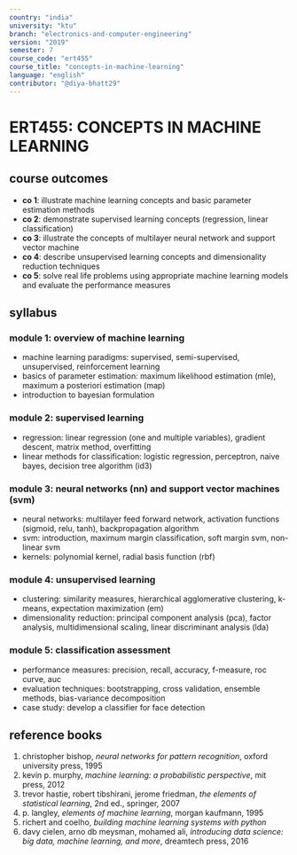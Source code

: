 ```yaml
---
country: "india"
university: "ktu"
branch: "electronics-and-computer-engineering"
version: "2019"
semester: 7
course_code: "ert455"
course_title: "concepts-in-machine-learning"
language: "english"
contributor: "@diya-bhatt29"
---
```


# ERT455: CONCEPTS IN MACHINE LEARNING

## course outcomes

- **co 1**: illustrate machine learning concepts and basic parameter estimation methods  
- **co 2**: demonstrate supervised learning concepts (regression, linear classification)  
- **co 3**: illustrate the concepts of multilayer neural network and support vector machine  
- **co 4**: describe unsupervised learning concepts and dimensionality reduction techniques  
- **co 5**: solve real life problems using appropriate machine learning models and evaluate the performance measures  

## syllabus

### module 1: overview of machine learning

- machine learning paradigms: supervised, semi-supervised, unsupervised, reinforcement learning  
- basics of parameter estimation: maximum likelihood estimation (mle), maximum a posteriori estimation (map)  
- introduction to bayesian formulation  

### module 2: supervised learning

- regression: linear regression (one and multiple variables), gradient descent, matrix method, overfitting  
- linear methods for classification: logistic regression, perceptron, naive bayes, decision tree algorithm (id3)  

### module 3: neural networks (nn) and support vector machines (svm)

- neural networks: multilayer feed forward network, activation functions (sigmoid, relu, tanh), backpropagation algorithm  
- svm: introduction, maximum margin classification, soft margin svm, non-linear svm  
- kernels: polynomial kernel, radial basis function (rbf)  

### module 4: unsupervised learning

- clustering: similarity measures, hierarchical agglomerative clustering, k-means, expectation maximization (em)  
- dimensionality reduction: principal component analysis (pca), factor analysis, multidimensional scaling, linear discriminant analysis (lda)  

### module 5: classification assessment

- performance measures: precision, recall, accuracy, f-measure, roc curve, auc  
- evaluation techniques: bootstrapping, cross validation, ensemble methods, bias-variance decomposition  
- case study: develop a classifier for face detection  

## reference books

1. christopher bishop, *neural networks for pattern recognition*, oxford university press, 1995  
2. kevin p. murphy, *machine learning: a probabilistic perspective*, mit press, 2012  
3. trevor hastie, robert tibshirani, jerome friedman, *the elements of statistical learning*, 2nd ed., springer, 2007  
4. p. langley, *elements of machine learning*, morgan kaufmann, 1995  
5. richert and coelho, *building machine learning systems with python*  
6. davy cielen, arno db meysman, mohamed ali, *introducing data science: big data, machine learning, and more*, dreamtech press, 2016  
